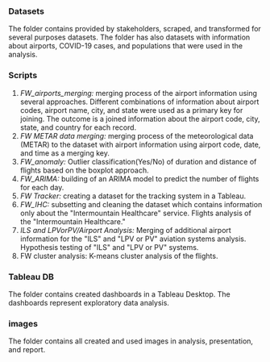 ### Datasets
The folder contains provided by stakeholders, scraped, and transformed for several purposes datasets. The folder has also datasets with information about airports, COVID-19 cases, and populations that were used in the analysis.

### Scripts  
1. _FW_airports_merging:_ merging process of the airport information using several approaches. Different combinations of information about airport codes, airport name, city, and state were used as a primary key for joining. The outcome is a joined information about the airport code, city, state, and country for each record. 
2. _FW METAR data merging:_ merging process of the meteorological data (METAR) to the dataset with airport information using airport code, date, and time as a merging key. 
3. _FW_anomaly:_ Outlier classification(Yes/No) of duration and distance of flights based on the boxplot approach. 
4. _FW_ARIMA:_ building of an ARIMA model to predict the number of flights for each day.
5. _FW Tracker:_ creating a dataset for the tracking system in a Tableau.
6. _FW_IHC:_ subsetting and cleaning the dataset which contains information only about the "Intermountain Healthcare" service. Flights analysis of the "Intermountain Healthcare."  
7. _ILS and LPVorPV/Airport Analysis:_ Merging of additional airport information for the "ILS" and "LPV or PV" aviation systems analysis. Hypothesis testing of "ILS" and "LPV or PV" systems.
8. FW cluster analysis: K-means cluster analysis of the flights.

### Tableau DB
The folder contains created dashboards in a Tableau Desktop. The dashboards represent exploratory data analysis. 

### images
The folder contains all created and used images in analysis, presentation, and report. 
